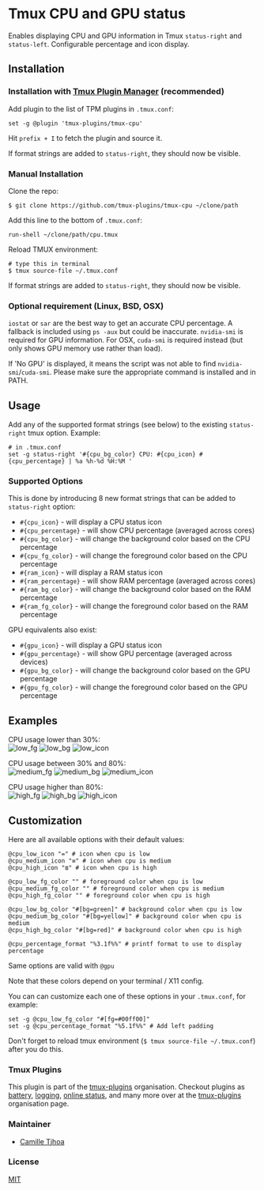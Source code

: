 # Tmux CPU and GPU status

Enables displaying CPU and GPU information in Tmux `status-right` and `status-left`.
Configurable percentage and icon display.

## Installation
### Installation with [Tmux Plugin Manager](https://github.com/tmux-plugins/tpm) (recommended)

Add plugin to the list of TPM plugins in `.tmux.conf`:

    set -g @plugin 'tmux-plugins/tmux-cpu'

Hit `prefix + I` to fetch the plugin and source it.

If format strings are added to `status-right`, they should now be visible.

### Manual Installation

Clone the repo:

    $ git clone https://github.com/tmux-plugins/tmux-cpu ~/clone/path

Add this line to the bottom of `.tmux.conf`:

    run-shell ~/clone/path/cpu.tmux

Reload TMUX environment:

    # type this in terminal
    $ tmux source-file ~/.tmux.conf

If format strings are added to `status-right`, they should now be visible.

### Optional requirement (Linux, BSD, OSX)

`iostat` or `sar` are the best way to get an accurate CPU percentage.
A fallback is included using `ps -aux` but could be inaccurate.
`nvidia-smi` is required for GPU information.
For OSX, `cuda-smi` is required instead (but only shows GPU memory use rather
than load).

If 'No GPU' is displayed, it means the script was not able to find `nvidia-smi`/`cuda-smi`.
Please make sure the appropriate command is installed and in PATH.

## Usage

Add any of the supported format strings (see below) to the existing `status-right` tmux option.
Example:

    # in .tmux.conf
    set -g status-right '#{cpu_bg_color} CPU: #{cpu_icon} #{cpu_percentage} | %a %h-%d %H:%M '

### Supported Options

This is done by introducing 8 new format strings that can be added to
`status-right` option:

 - `#{cpu_icon}` - will display a CPU status icon
 - `#{cpu_percentage}` - will show CPU percentage (averaged across cores)
 - `#{cpu_bg_color}` - will change the background color based on the CPU percentage
 - `#{cpu_fg_color}` - will change the foreground color based on the CPU percentage
 - `#{ram_icon}` - will display a RAM status icon
 - `#{ram_percentage}` - will show RAM percentage (averaged across cores)
 - `#{ram_bg_color}` - will change the background color based on the RAM percentage
 - `#{ram_fg_color}` - will change the foreground color based on the RAM percentage

GPU equivalents also exist:

 - `#{gpu_icon}` - will display a GPU status icon
 - `#{gpu_percentage}` - will show GPU percentage (averaged across devices)
 - `#{gpu_bg_color}` - will change the background color based on the GPU percentage
 - `#{gpu_fg_color}` - will change the foreground color based on the GPU percentage

## Examples

CPU usage lower than 30%:<br/>
![low_fg](/screenshots/low_fg.png)
![low_bg](/screenshots/low_bg.png)
![low_icon](/screenshots/low_icon.png)

CPU usage between 30% and 80%:<br/>
![medium_fg](/screenshots/medium_fg.png)
![medium_bg](/screenshots/medium_bg.png)
![medium_icon](/screenshots/medium_icon.png)

CPU usage higher than 80%:<br/>
![high_fg](/screenshots/high_fg.png)
![high_bg](/screenshots/high_bg.png)
![high_icon](/screenshots/high_icon.png)

## Customization

Here are all available options with their default values:

```shell
@cpu_low_icon "=" # icon when cpu is low
@cpu_medium_icon "≡" # icon when cpu is medium
@cpu_high_icon "≣" # icon when cpu is high

@cpu_low_fg_color "" # foreground color when cpu is low
@cpu_medium_fg_color "" # foreground color when cpu is medium
@cpu_high_fg_color "" # foreground color when cpu is high

@cpu_low_bg_color "#[bg=green]" # background color when cpu is low
@cpu_medium_bg_color "#[bg=yellow]" # background color when cpu is medium
@cpu_high_bg_color "#[bg=red]" # background color when cpu is high

@cpu_percentage_format "%3.1f%%" # printf format to use to display percentage
```

Same options are valid with `@gpu`

Note that these colors depend on your terminal / X11 config.

You can can customize each one of these options in your `.tmux.conf`, for example:

```shell
set -g @cpu_low_fg_color "#[fg=#00ff00]"
set -g @cpu_percentage_format "%5.1f%%" # Add left padding
```

Don't forget to reload tmux environment (`$ tmux source-file ~/.tmux.conf`)
after you do this.

### Tmux Plugins

This plugin is part of the [tmux-plugins](https://github.com/tmux-plugins) organisation. Checkout plugins as [battery](https://github.com/tmux-plugins/tmux-battery), [logging](https://github.com/tmux-plugins/tmux-logging), [online status](https://github.com/tmux-plugins/tmux-online-status), and many more over at the [tmux-plugins](https://github.com/tmux-plugins) organisation page.

### Maintainer

 - [Camille Tjhoa](https://github.com/ctjhoa)

### License

[MIT](LICENSE.md)
